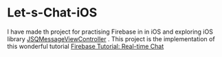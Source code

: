 # Let-s-Chat-iOS
I have made th project for practising Firebase in in iOS and exploring iOS library [JSQMessageViewController](https://github.com/jessesquires/JSQMessagesViewController) .
This project is the implementation of this wonderful tutorial [Firebase Tutorial: Real-time Chat](https://www.raywenderlich.com/140836/firebase-tutorial-real-time-chat-2)
